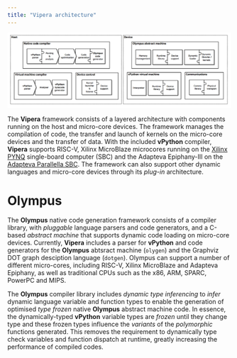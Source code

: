 ```yaml
---
title: "Vipera architecture"
---
```


![Vipera architecture](/assets/Vipera_arch_v1d2.png)

The **Vipera** framework consists of a layered architecture with components running on the host and micro-core devices. The framework manages the compilation of code, the transfer and launch of kernels on the micro-core devices and the transfer of data. With the included **vPython** compiler, **Vipera** supports RISC-V, Xilinx MicroBlaze microcores running on the [Xilinx PYNQ](https://www.xilinx.com/support/university/boards-portfolio/xup-boards.html) single-board computer (SBC) and the Adapteva Epiphany-III on the [Adapteva Parallella SBC](https://www.digikey.com/en/product-highlight/a/adapteva/parallella-board). The framework can also support other dynamic languages and micro-core devices through its _plug-in_ architecture. 

# Olympus
The **Olympus** native code generation framework consists of a compiler library, with _pluggable_ language parsers and code generators, and a C-based _abstract machine_ that supports dynamic code loading on micro-core devices. Currently, **Vipera** includes a parser for **vPython** and code generators for the **Olympus** abtsract machine (`olygen`) and the Graphviz DOT graph desciption language (`dotgen`). Olympus can support a number of different micro-cores, including RISC-V, Xilinx MicroBlaze and Adapteva Epiphany, as well as traditional CPUs such as the x86, ARM, SPARC, PowerPC and MIPS. 

The **Olympus** compiler library includes _dynamic type inferencing_ to _infer_ dynamic language variable and function types to enable the generation of optimised _type frozen_ native **Olympus** abstract machine code. In essence, the dynamically-typed **vPython** variable types are _frozen_ until they change type and these frozen types influence the _variants_ of the _polymorphic_ functions generated. This removes the requirement to dynamically type check variables and function dispatch at runtime, greatly increasing the performance of compiled codes.